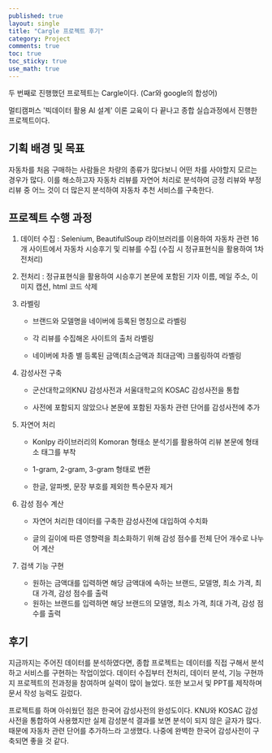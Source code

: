 ```yaml
---
published: true
layout: single
title: "Cargle 프로젝트 후기"
category: Project
comments: true
toc: true
toc_sticky: true
use_math: true
---
```


두 번째로 진행했던 프로젝트는 Cargle이다. (Car와 google의 합성어)

멀티캠퍼스 '빅데이터 활용 AI 설계' 이론 교육이 다 끝나고 종합 실습과정에서 진행한 프로젝트이다.



## 기획 배경 및 목표

자동차를 처음 구매하는 사람들은 차량의 종류가 많다보니 어떤 차를 사야할지 모르는 경우가 많다.  이를 해소하고자 자동차 리뷰를 자연어 처리로 분석하여 긍정 리뷰와 부정 리뷰 중 어느 것이 더 많은지 분석하여 자동차 추천 서비스를 구축한다.



## 프로젝트 수행 과정

1. 데이터 수집 : Selenium, BeautifulSoup 라이브러리를 이용하여 자동차 관련 16개 사이트에서 자동차 시승후기 및 리뷰를 수집 (수집 시 정규표현식을 활용하여 1차 전처리)

   

2. 전처리 : 정규표현식을 활용하여 시승후기 본문에 포함된 기자 이름, 메일 주소, 이미지 캡션, html 코드 삭제 

   

3. 라벨링

   - 브랜드와 모델명을 네이버에 등록된 명칭으로 라벨링

   - 각 리뷰를 수집해온 사이트의 출처 라벨링

   - 네이버에 차종 별 등록된 금액(최소금액과 최대금액) 크롤링하여 라벨링

     

4. 감성사전 구축

   - 군산대학교의KNU 감성사전과 서울대학교의 KOSAC 감성사전을 통합

   - 사전에 포함되지 않았으나 본문에 포함된 자동차 관련 단어를 감성사전에 추가

     

5. 자연어 처리

   - Konlpy 라이브러리의 Komoran 형태소 분석기를 활용하여 리뷰 본문에 형태소 태그를 부착

   - 1-gram, 2-gram, 3-gram 형태로 변환

   - 한글, 알파벳, 문장 부호를 제외한 특수문자 제거

     

6. 감성 점수 계산

   - 자연어 처리한 데이터를 구축한 감성사전에 대입하여 수치화

   - 글의 길이에 따른 영향력을 최소화하기 위해 감성 점수를 전체 단어 개수로 나누어 계산

     

7. 검색 기능 구현

   - 원하는 금액대를 입력하면 해당 금액대에 속하는 브랜드, 모델명, 최소 가격, 최대 가격, 감성 점수를 출력
   - 원하는 브랜드를 입력하면 해당 브랜드의 모델명, 최소 가격, 최대 가격, 감성 점수를 출력  



## 후기

지금까지는 주어진 데이터를 분석하였다면, 종합 프로젝트는 데이터를 직접 구해서 분석하고 서비스를 구현하는 작업이었다. 데이터 수집부터 전처리, 데이터 분석, 기능 구현까지 프로젝트의 전과정을 참여하며 실력이 많이 늘었다. 또한 보고서 및 PPT를 제작하며 문서 작성 능력도 길렀다.

프로젝트를 하며 아쉬웠던 점은 한국어 감성사전의 완성도이다. KNU와 KOSAC 감성사전을 통합하여 사용했지만 실제 감성분석 결과를 보면 분석이 되지 않은 글자가 많다. 때문에 자동차 관련 단어를 추가하느라 고생했다. 나중에 완벽한 한국어 감성사전이 구축되면 좋을 것 같다.